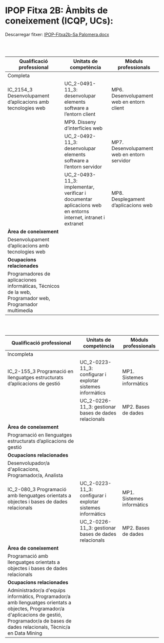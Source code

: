 # IPOP Fitxa 2B: Àmbits de coneixement (ICQP, UCs):
Descarregar fitxer: [IPOP-Fitxa2b-Sa Palomera.docx](https://github.com/mhornos/daw-ipop/files/14207302/IPOP-Fitxa2b-Sa.Palomera.docx)

<br></br>


| Qualificació professional                                    | Unitats de competència                                                                                           | Mòduls professionals |
| -----------------------------------------------------------  | ------------------------------------------------------------------------------------------------------------     | ------------------------------------------- |
| Completa                                                     |                                                                                                                                                                |                                                                                        |
| IC_2154_3 Desenvolupament d’aplicacions amb tecnologies web  | UC_2-0491-11_3: desenvolupar elements software a l’entorn client                                                 | MP6. Desenvolupament web en entorn client   |
|                                                                                                                                                                                 | MP9. Disseny d’interfícies web              |
|                                                              | UC_2-0492-11_3: desenvolupar elements software a l’entorn servidor                                               | MP7. Desenvolupament web en entorn servidor |
|                                                              | UC_2-0493-11_3: implementar, verificar i documentar aplicacions web en entorns internet, intranet i extranet     | MP8. Desplegament d’aplicacions web         |
| **Àrea de coneixement**                                                     |
| Desenvolupament d’aplicacions amb tecnologies web |
| **Ocupacions relacionades**                                                     
| Programadores de aplicaciones informáticas, Técnicos de la web, Programador web, Programador multimedia |

<br></br>

| Qualificació professional                                  | Unitats de competència    | Mòduls professionals |
| ------------------------------------------------------------------------------------------------------------------------------------------------------------------------------------------------------------------------------ | ---------------------------------------------------------- | ------------------------- |
| Incompleta                                                                                                                                                                                                                                                                                                                                                                                                                                                   |                                                                                                                      |                                                    |
| IC_2-155_3 Programació en llenguatges estructurats d’aplicacions de gestió                                                                                                                                                                                                                                                                                                                                                                                   | UC_2-0223-11_3: configurar i explotar sistemes informàtics                                                           | MP1. Sistemes informàtics                          |
|                                                                                                                                                                                                                                                                                                                                                                                                                                                              | UC_2-0226-11_3: gestionar bases de dades relacionals                                                                 | MP2. Bases de dades                                |
| **Àrea de coneixement**                                                                                                                                                                                                                                                                                                                                                                                                                                      |                                                                                                                      |                                                    |
| Programació en llenguatges estructurats d’aplicacions de gestió                                                                                                                                                                                                                                                                                                                                                                                              |                                                                                                                      |                                                    |
| **Ocupacions relacionades**                                                                                                                                                                                                                                                                                                                                                                                                                                  |                                                                                                                      |                                                    |
| Desenvolupador/a d'aplicacions, Programador/a, Analista                                                                                                                                                                                                                                                                                                                                                                                                      |                                                                                                                      |                                                    |
| IC_2-080_3 Programació amb llenguatges orientats a objectes i bases de dades relacionals                                                                                                                                                                                                                                                                                                                                                                     | UC_2-0223-11_3: configurar i explotar sistemes informàtics                                                           | MP1. Sistemes informàtics                          |
|                                                                                                                                                                                                                                                                                                                                                                                                                                                              | UC_2-0226-11_3: gestionar bases de dades relacionals                                                                 | MP2. Bases de dades                                |
| **Àrea de coneixement**                                                                                                                                                                                                                                                                                                                                                                                                                                      |                                                                                                                      |                                                    |
| Programació amb llenguatges orientats a objectes i bases de dades relacionals                                                                                                                                                                                                                                                                                                                                                                                |                                                                                                                      |                                                    |
| **Ocupacions relacionades**                                                                                                                                                                                                                                                                                                                                                                                                                                  |                                                                                                                      |                                                    |
| Administrador/a d'equips informàtics,	Programador/a amb llenguatges orientats a objectes,	Programador/a d'aplicacions de gestió,	Programador/a de bases de dades relacionals,	Tècnic/a en Data Mining                                                                                                                                                                                                                               |                                                                                                                      |                                                    |
